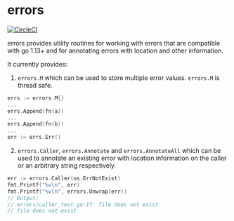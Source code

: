 # errors 

[![CircleCI](https://circleci.com/gh/cloudengio/go.pkgs.svg?style=svg)](https://circleci.com/gh/cloudengio/go.pkgs)

errors provides utility routines for working with errors that are compatible with go 1.13+
and for annotating errors with location and other information.

It currently provides:

1. `errors.M` which can be used to store multiple error values. `errors.M` is thread safe.

```go
errs := errors.M{}
...
errs.Append(fn(a))
...
errs.Append(fn(b))
...
err := errs.Err()
```

2. `errors.Caller`, `errors.Annotate` and `errors.AnnotateAll` which can be used to annotate an existing
error with location information on the caller or an arbitrary string respectively.

```go
err := errors.Caller(os.ErrNotExist)
fmt.Printf("%v\n", err)
fmt.Printf("%v\n", errors.Unwrap(err))
// Output:
// errors/caller_test.go:17: file does not exist
// file does not exist
```
